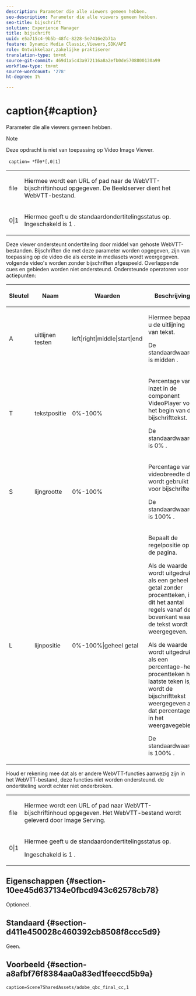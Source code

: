 ```yaml
---
description: Parameter die alle viewers gemeen hebben.
seo-description: Parameter die alle viewers gemeen hebben.
seo-title: bijschrift
solution: Experience Manager
title: bijschrift
uuid: e5a715c4-9b5b-48fc-8228-5e7416e2b71a
feature: Dynamic Media Classic,Viewers,SDK/API
role: Ontwikkelaar,zakelijke praktiserer
translation-type: tm+mt
source-git-commit: 469d1a5c43a972116a8a2efb0de5708800130a99
workflow-type: tm+mt
source-wordcount: '278'
ht-degree: 1%

---
```



# caption{#caption}

Parameter die alle viewers gemeen hebben.

>[!NOTE]
>
>Deze opdracht is niet van toepassing op Video Image Viewer.

` caption= *`file`*[,0|1]`

<table id="table_9B98C97485DD4DEB8A6ECBCE8DF6B886"> 
 <tbody> 
  <tr> 
   <td colname="col1"> <p> <span class="codeph"> <span class="varname"> file  </span> </span> </p> </td> 
   <td colname="col2"> <p> Hiermee wordt een URL of pad naar de WebVTT-bijschriftinhoud opgegeven. De Beeldserver dient het WebVTT-bestand. </p> </td> 
  </tr> 
  <tr> 
   <td colname="col1"> <p> <span class="codeph"> 0|1  </span> </p> </td> 
   <td colname="col2"> <p> Hiermee geeft u de standaardondertitelingsstatus op. Ingeschakeld is <span class="codeph"> 1 </span>. </p> </td> 
  </tr> 
 </tbody> 
</table>

Deze viewer ondersteunt ondertiteling door middel van gehoste WebVTT-bestanden. Bijschriften die met deze parameter worden opgegeven, zijn van toepassing op de video die als eerste in mediasets wordt weergegeven. volgende video&#39;s worden zonder bijschriften afgespeeld. Overlappende cues en gebieden worden niet ondersteund. Ondersteunde operatoren voor actiepunten:

<table id="table_E752D7D8C1AA40C6B8A7057D2BB379C1"> 
 <thead> 
  <tr> 
   <th colname="col1" class="entry"> <p>Sleutel </p> </th> 
   <th colname="col2" class="entry"> <p>Naam </p> </th> 
   <th colname="col3" class="entry"> <p>Waarden </p> </th> 
   <th colname="col4" class="entry"> <p>Beschrijving </p> </th> 
  </tr> 
 </thead>
 <tbody> 
  <tr> 
   <td colname="col1"> <p> <span class="codeph"> A  </span> </p> </td> 
   <td colname="col2"> <p>uitlijnen testen </p> </td> 
   <td colname="col3"> <p> <span class="codeph"> left|right|middle|start|end  </span> </p> </td> 
   <td colname="col4"> <p> Hiermee bepaalt u de uitlijning van tekst. </p> <p>De standaardwaarde is <span class="codeph"> midden </span>. </p> </td> 
  </tr> 
  <tr> 
   <td colname="col1"> <p> <span class="codeph"> T  </span> </p> </td> 
   <td colname="col2"> <p>tekstpositie </p> </td> 
   <td colname="col3"> <p> 0%-100% </p> </td> 
   <td colname="col4"> <p> Percentage van inzet in de component VideoPlayer voor het begin van de bijschrifttekst. </p> <p>De standaardwaarde is <span class="codeph"> 0% </span>. </p> </td> 
  </tr> 
  <tr> 
   <td colname="col1"> <p> <span class="codeph"> S  </span> </p> </td> 
   <td colname="col2"> <p>lijngrootte </p> </td> 
   <td colname="col3"> <p> 0%-100% </p> </td> 
   <td colname="col4"> <p> Percentage van videobreedte dat wordt gebruikt voor bijschriften. </p> <p>De standaardwaarde is <span class="codeph"> 100% </span>. </p> </td> 
  </tr> 
  <tr> 
   <td colname="col1"> <p> <span class="codeph"> L  </span> </p> </td> 
   <td colname="col2"> <p>lijnpositie </p> </td> 
   <td colname="col3"> <p> 0%-100%|geheel getal </p> </td> 
   <td colname="col4"> <p> Bepaalt de regelpositie op de pagina. </p> <p>Als de waarde wordt uitgedrukt als een geheel getal zonder procentteken, is dit het aantal regels vanaf de bovenkant waar de tekst wordt weergegeven. </p> <p>Als de waarde wordt uitgedrukt als een percentage-het procentteken het laatste teken is, wordt de bijschrifttekst weergegeven als dat percentage in het weergavegebied. </p> <p>De standaardwaarde is <span class="codeph"> 100% </span>. </p> </td> 
  </tr> 
 </tbody> 
</table>

Houd er rekening mee dat als er andere WebVTT-functies aanwezig zijn in het WebVTT-bestand, deze functies niet worden ondersteund. de ondertiteling wordt echter niet onderbroken.

<table id="table_CB7B4DFC6B654AECA1AF6594E3FD5C46"> 
 <tbody> 
  <tr> 
   <td colname="col1"> <p> <span class="codeph"> <span class="varname"> file  </span> </span> </p> </td> 
   <td colname="col2"> <p> Hiermee wordt een URL of pad naar WebVTT-bijschriftinhoud opgegeven. Het WebVTT-bestand wordt geleverd door Image Serving. </p> </td> 
  </tr> 
  <tr> 
   <td colname="col1"> <p> <span class="codeph"> 0|1  </span> </p> </td> 
   <td colname="col2"> <p> Hiermee geeft u de standaardondertitelingsstatus op. </p> <p>Ingeschakeld is <span class="codeph"> 1 </span>. </p> </td> 
  </tr> 
 </tbody> 
</table>

## Eigenschappen {#section-10ee45d637134e0fbcd943c62578cb78}

Optioneel.

## Standaard {#section-d411e450028c460392cb8508f8ccc5d9}

Geen.

## Voorbeeld {#section-a8afbf76f8384aa0a83ed1feeccd5b9a}

```
caption=Scene7SharedAssets/adobe_qbc_final_cc,1
```

